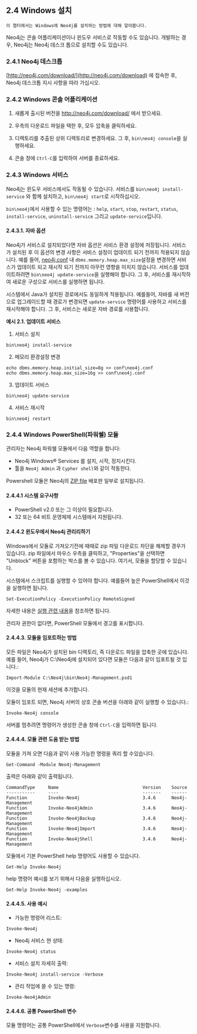 
## 2.4 Windows 설치

```
이 챕터에서는 Windows에 Neo4j를 설치하는 방법에 대해 알아봅니다.  
```

Neo4j는 콘솔 어플리케이션이나 윈도우 서비스로 작동할 수도 있습니다. 
개발하는 경우, Neo4j는 Neo4j 데스크 톱으로 설치할 수도 있습니다. 

### 2.4.1 Neo4j 데스크톱 

[http://neo4j.com/download/](http://neo4j.com/download) 에 접속한 후, Neo4j 데스크톱 지시 사항을 따라 가십시오.


### 2.4.2 Windows 콘솔 어플리케이션

   1. 새롭게 출시된 버전을  http://neo4j.com/download/ 에서 받으세요.

   2. 우측의 다운로드 파일을 택한 후, 모두 압축을 클릭하세요.

   3. 디렉토리를 추출된 상위 디렉토리로 변경하세요. 
      그 후,  ```bin\neo4j console```을 실행하세요.


   4. 콘솔 창에 ```Ctrl-C```를 입력하여 서버를 종료하세요.


### 2.4.3 Windows 서비스

Neo4j는 윈도우 서비스에서도 작동될 수 있습니다. 서비스를 ```bin\neo4j install-service``` 와 함께 설치하고, ```bin\neo4j start```로 시작하십시오.

```bin\neo4j```에서 사용할 수 있는 명령어는 : ```help```, ```start```, ```stop```, ```restart```, ```status```, ```install-service```, ```uninstall-service``` 그리고 ```update-service```입니다. 

#### 2.4.3.1. 자바 옵션

Neo4j가 서비스로 설치되었다면 자바 옵션은 서비스 환경 설정에 저장됩니다. 서비스가 설치된 후 이 옵션의 변경 사항은 서비스 설정이 업데이트 되기 전까지 적용되지 않습니다. 예를 들어, [neo4j.conf](../configuration/file-locations.md) 내 ```dbms.memory.heap.max_size```설정을 변경하면 서비스가 업데이트 되고 재시작 되기 전까지 아무런 영향을 미치지 않습니다. 서비스를 업데이트하려면 ```bin\neo4j update-service```을 실행해야 합니다. 그 후, 서비스를 재시작하여 새로운 구성으로 서비스를 실행하면 됩니다. 

시스템에서 Java가 설치된 경로에서도 동일하게 적용됩니다. 예를들어, 자바를 새 버전으로 업그레이드할 때 경로가 변경되면 ```update-service``` 명령어를 사용하고 서비스를 재시작해야 합니다. 그 후, 서비스는 새로운 자바 경로를 사용합니다. 

**예시 2.1. 업데이트 서비스**

1. 서비스 설치 
```
bin\neo4j install-service

```

2. 메모리 환경설정 변경
```
echo dbms.memory.heap.initial_size=8g >> conf\neo4j.conf
echo dbms.memory.heap.max_size=16g >> conf\neo4j.conf
```

3. 업데이트 서비스
```
bin\neo4j update-service
```

4. 서비스 재시작
```
bin\neo4j restart
```

### 2.4.4 Windows PowerShell(파워쉘) 모듈

관리자는 Neo4j 파워쉘 모듈에서 다음 역할을 합니다:

- Neo4j Windows® Services 를 설치, 시작, 정지시킨다.
- 툴을 ```Neo4j Admin``` 과 ```Cypher shell```와 같이 작동한다.

Powershell 모듈은 Neo4j의 [ZIP file](https://neo4j.com/download/) 배포판 일부로 설치됩니다. 


#### 2.4.4.1 시스템 요구사항

- PowerShell v2.0 또는 그 이상이 필요합니다.
- 32 또는 64 비트 운영체제 시스템에서 지원됩니다. 

#### 2.4.4.2 윈도우에서 Neo4j 관리리하기

Windows에서 모듈로 가져오기전에 때때로 zip 파일 다운로드 차단을 해제할 경우가 있습니다. zip 파일에서 마우스 우측을 클릭하고, "Properties"을 선택하면 "Unblock" 버튼을 포함하는 박스를 볼 수 있습니다. 여기서, 모듈을 할당할 수 있습니다.

시스템에서 스크립트를 실행할 수 있어야 합니다. 예를들어 높은 PowerShell에서 이것을 실행하면 됩니다. 

```
Set-ExecutionPolicy -ExecutionPolicy RemoteSigned
```

자세한 내용은 [실행 관련 내용]("https://docs.microsoft.com/ko-kr/powershell/module/microsoft.powershell.core/about/about_execution_policies?view=powershell-6&viewFallbackFrom=powershell-Microsoft.PowerShell.Core")을 참조하면 됩니다. 

관리자 권한이 없다면, PowerShell 모듈에서 경고를 표시합니다. 

#### 2.4.4.3. 모듈을 임포트하는 방법

모든 파일은 Neo4j가 설치된 bin 디렉토리, 즉 다운로드 파일을 압축한 곳에 있습니다. 예를 들어, Neo4j가 C:\Neo4j에 설치되어 있다면 모듈은 다음과 같이 임포트될 것 입니다.:

```
Import-Module C:\Neo4j\bin\Neo4j-Management.psd1
```

이것을 모듈의 현재 세션에 추가합니다. 

모듈이 임포트 되면, Neo4j 서버의 상호 콘솔 버션을 아래와 같이 실행할 수 있습니다.:

```
Invoke-Neo4j console
```

서버를 멈추려면 명령어가 생성한 콘솔 창에 ```Ctrl-C```을 입력하면 됩니다. 


#### 2.4.4.4. 모듈 관련 도움 받는 방법

모듈을 가져 오면 다음과 같이 사용 가능한 명령을 쿼리 할 수 ​​있습니다.

```
Get-Command -Module Neo4j-Management
```

출력은 아래와 같이 출력됩니다. 

```
CommandType     Name                                Version    Source
-----------     ----                                -------    ------
Function        Invoke-Neo4j                        3.4.6      Neo4j-Management
Function        Invoke-Neo4jAdmin                   3.4.6      Neo4j-Management
Function        Invoke-Neo4jBackup                  3.4.6      Neo4j-Management
Function        Invoke-Neo4jImport                  3.4.6      Neo4j-Management
Function        Invoke-Neo4jShell                   3.4.6      Neo4j-Management
```

모듈에서 기본 PowerShell help 명령어도 사용할 수 있습니다. 

```
Get-Help Invoke-Neo4j
```

help 명령어 예시를 보기 위해서 다음을 실행하십시오.

```
Get-Help Invoke-Neo4j -examples
```

#### 2.4.4.5. 사용 예시

+ 가능한 명령어 리스트:

```
Invoke-Neo4j
```

+ Neo4j 서비스 현 상태:

```
Invoke-Neo4j status
```

+ 서비스 설치 자세히 출력:

```
Invoke-Neo4j install-service -Verbose
```

+ 관리 작업에 쓸 수 있는 명령:

```
Invoke-Neo4jAdmin
```

#### 2.4.4.6. 공통 PowerShell 변수

모듈 명령어는 공통 PowerShell에서 ```Verbose```변수를 사용을 지원합니다. 